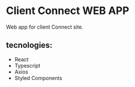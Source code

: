 # Client Connect WEB APP

Web app for client Connect site.

## tecnologies:
- React
- Typescript
- Axios
- Styled Components
